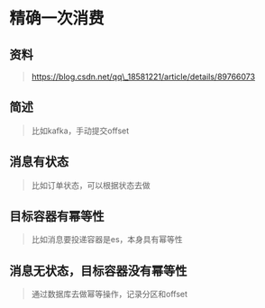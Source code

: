 # 精确一次消费

## 资料

> https://blog.csdn.net/qq\_18581221/article/details/89766073

## 简述

> 比如kafka，手动提交offset

## 消息有状态

> 比如订单状态，可以根据状态去做

## 目标容器有幂等性

> 比如消息要投递容器是es，本身具有幂等性

## 消息无状态，目标容器没有幂等性

> 通过数据库去做幂等操作，记录分区和offset



